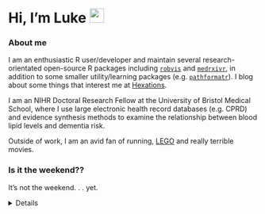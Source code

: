 
<!-- README.md is generated from README.Rmd. Please edit that file -->

# Hi, I’m Luke <img src="https://github.com/TheDudeThatCode/TheDudeThatCode/blob/master/Assets/Hi.gif" width="29px">

### About me

I am an enthusiastic R user/developer and maintain several
research-orientated open-source R packages including
[`robvis`](https://github.com/mcguinlu/robvis) and
[`medrxivr`](https://github.com/mcguinlu/medrxivr), in addition to some
smaller utility/learning packages
(e.g. [`pathformatr`](https://github.com/mcguinlu/pathformatr)). I blog
about some things that interest me at
[Hexations](https://mcguinlu.netlify.app/).

I am an NIHR Doctoral Research Fellow at the University of Bristol
Medical School, where I use large electronic health record databases
(e.g. CPRD) and evidence synthesis methods to examine the relationship
between blood lipid levels and dementia risk.

Outside of work, I am an avid fan of running,
[LEGO](https://mcguinlu.netlify.app/2021/02/02/baby-yoda-in-r/) and
really terrible movies.

### Is it the weekend??

It’s not the weekend. . . yet.

<details>

This is a simple test of using GitHub Actions to automatically render a
RMarkdown file each morning, and update the text above. See the
underlying RMarkdown file
[here](https://github.com/mcguinlu/mcguinlu/blob/master/README.Rmd).

</details>
